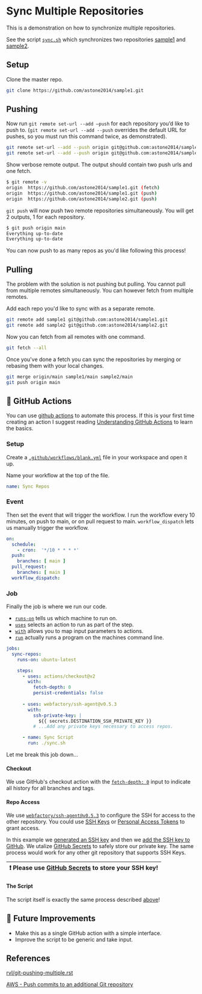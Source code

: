 # Sync Multiple Repositories

This is a demonstration on how to synchronize multiple repositories.

See the script [`sync.sh`](https://github.com/astone2014/sample1/blob/main/sync.sh) which synchronizes two repositories [sample1](https://github.com/astone2014/sample1) and [sample2](https://github.com/astone2014/sample2).

## Setup

Clone the master repo.
```sh
git clone https://github.com/astone2014/sample1.git
```

## Pushing
Now run `git remote set-url --add –push` for each repository you’d like to push to. (`git remote set-url --add --push` overrides the default URL for pushes, so you must run this command twice, as demonstrated).
```sh
git remote set-url --add --push origin git@github.com:astone2014/sample1.git
git remote set-url --add --push origin git@github.com:astone2014/sample2.git
```

Show verbose remote output. 
The output should contain two push urls and one fetch.
```sh
$ git remote -v
origin  https://github.com/astone2014/sample1.git (fetch)
origin  https://github.com/astone2014/sample1.git (push)
origin  https://github.com/astone2014/sample2.git (push)
```

`git push` will now push two remote repositories simultaneously.
You will get 2 outputs, 1 for each repository.
```sh
$ git push origin main
Everything up-to-date
Everything up-to-date
```

You can now push to as many repos as you'd like following this process!

## Pulling
The problem with the solution is not pushing but pulling. You cannot pull from multiple remotes simultaneously. You can however fetch from multiple remotes.

Add each repo you'd like to sync with as a separate remote.
```sh
git remote add sample1 git@github.com:astone2014/sample1.git
git remote add sample2 git@github.com:astone2014/sample2.git
```

Now you can fetch from all remotes with one command.
```sh
git fetch --all
```

Once you've done a fetch you can sync the repositories by merging or rebasing them with your local changes.
```sh
git merge origin/main sample1/main sample2/main
git push origin main
```

## 🚀 GitHub Actions
You can use [github actions](https://docs.github.com/en/actions/quickstart) to automate this process. If this is your first time creating an action I suggest reading [Understanding GitHub Actions](https://docs.github.com/en/actions/learn-github-actions/understanding-github-actions) to learn the basics.


### Setup
Create a [`.github/workflows/blank.yml`](https://github.com/astone2014/sample1/blob/main/.github/workflows/blank.yml) file in your workspace and open it up.

Name your workflow at the top of the file.
```yml
name: Sync Repos
```

### Event
Then set the event that will trigger the workflow. I run the workflow every 10 minutes, on push to main, or on pull request to main. `workflow_dispatch` lets us manually trigger the workflow.
```yml
on:
  schedule:
    - cron:  '*/10 * * * *'
  push:
    branches: [ main ]
  pull_request:
    branches: [ main ]
  workflow_dispatch:
```

### Job
Finally the job is where we run our code. 
* [`runs-on`](https://docs.github.com/en/actions/learn-github-actions/workflow-syntax-for-github-actions#jobsjob_idruns-on) tells us which machine to run on.
* [`uses`](https://docs.github.com/en/actions/learn-github-actions/workflow-syntax-for-github-actions#jobsjob_idstepsuses) selects an action to run as part of the step.
* [`with`](https://docs.github.com/en/actions/learn-github-actions/workflow-syntax-for-github-actions#jobsjob_idstepswith) allows you to map input parameters to actions.
* [`run`](https://docs.github.com/en/actions/learn-github-actions/workflow-syntax-for-github-actions#jobsjob_idstepsrun) actually runs a program on the machines command line.
```yml
jobs:
  sync-repos:
    runs-on: ubuntu-latest

    steps:
      - uses: actions/checkout@v2
        with:
          fetch-depth: 0
          persist-credentials: false
  
      - uses: webfactory/ssh-agent@v0.5.3
        with:
          ssh-private-key: |
            ${{ secrets.DESTINATION_SSH_PRIVATE_KEY }}
          # ...Add any private keys necessary to access repos.

      - name: Sync Script
        run: ./sync.sh
```
Let me break this job down...
#### Checkout
We use GitHub's checkout action with the [`fetch-depth: 0`](https://github.com/actions/checkout#usage) input to indicate all history for all branches and tags.

#### Repo Access
We use [`webfactory/ssh-agent@v0.5.3`](https://github.com/marketplace/actions/webfactory/ssh-agent) to configure the SSH for access to the other repository. You could use [SSH Keys](https://docs.github.com/en/authentication/connecting-to-github-with-ssh/generating-a-new-ssh-key-and-adding-it-to-the-ssh-agent) or [Personal Access Tokens](https://docs.github.com/en/authentication/keeping-your-account-and-data-secure/creating-a-personal-access-token) to grant access.

In this example we [generated an SSH key](https://docs.github.com/en/authentication/connecting-to-github-with-ssh/generating-a-new-ssh-key-and-adding-it-to-the-ssh-agent) and then we [add the SSH key to GitHub](https://docs.github.com/en/authentication/connecting-to-github-with-ssh/adding-a-new-ssh-key-to-your-github-account). We utalize [GitHub Secrets](https://docs.github.com/en/actions/security-guides/encrypted-secrets) to safely store our private key. The same process would work for any other git repository that supports SSH Keys.

| :exclamation: Please use [GitHub Secrets](https://docs.github.com/en/actions/security-guides/encrypted-secrets) to store your SSH key!   |
|-----------------------------------------|

#### The Script
The script itself is exactly the same process described [above](https://github.com/astone2014/sample1#setup)!

## 🔮 Future Improvements
* Make this as a single GitHub action with a simple interface.
* Improve the script to be generic and take input.

## References
[rvl/git-pushing-multiple.rst](https://gist.github.com/rvl/c3f156e117e22a25f242)

[AWS - Push commits to an additional Git repository](https://docs.aws.amazon.com/codecommit/latest/userguide/how-to-mirror-repo-pushes.html)
